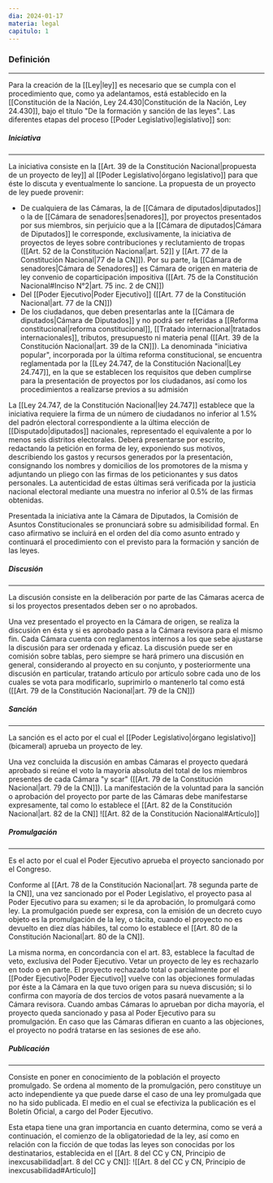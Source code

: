 ```yaml
---
dia: 2024-01-17
materia: legal
capitulo: 1
---
```

### Definición
---
Para la creación de la [[Ley|ley]] es necesario que se cumpla con el procedimiento que, como ya adelantamos, está establecido en la [[Constitución de la Nación, Ley 24.430|Constitución de la Nación, Ley 24.430]], bajo el título "De la formación y sanción de las leyes". Las diferentes etapas del proceso [[Poder Legislativo|legislativo]] son:

##### Iniciativa
---
La iniciativa consiste en la [[Art. 39 de la Constitución Nacional|propuesta de un proyecto de ley]] al [[Poder Legislativo|órgano legislativo]] para que éste lo discuta y eventualmente lo sancione. La propuesta de un proyecto de ley puede provenir:
* De cualquiera de las Cámaras, la de [[Cámara de diputados|diputados]] o la de [[Cámara de senadores|senadores]], por proyectos presentados por sus miembros, sin perjuicio que a la [[Cámara de diputados|Cámara de Diputados]] le corresponde, exclusivamente, la iniciativa de proyectos de leyes sobre contribuciones y reclutamiento de tropas ([[Art. 52 de la Constitución Nacional|art. 52]] y [[Art. 77 de la Constitución Nacional|77 de la CN]]). Por su parte, la [[Cámara de senadores|Cámara de Senadores]] es Cámara de origen en materia de ley convenio de coparticipación impositiva ([[Art. 75 de la Constitución Nacional#Inciso N°2|art. 75 inc. 2 de CN]])
* Del [[Poder Ejecutivo|Poder Ejecutivo]] ([[Art. 77 de la Constitución Nacional|art. 77 de la CN]])
* De los ciudadanos, que deben presentarlas ante la [[Cámara de diputados|Cámara de Diputados]] y no podrá ser referidas a [[Reforma constitucional|reforma constitucional]], [[Tratado internacional|tratados internacionales]], tributos, presupuesto ni materia penal ([[Art. 39 de la Constitución Nacional|art. 39 de la CN]]). La denominada "iniciativa popular", incorporada por la última reforma constitucional, se encuentra reglamentada por la [[Ley 24.747, de la Constitución Nacional|Ley 24.747]], en la que se establecen los requisitos que deben cumplirse para la presentación de proyectos por los ciudadanos, así como los procedimientos a realizarse previos a su admisión
  
La [[Ley 24.747, de la Constitución Nacional|ley 24.747]] establece que la iniciativa requiere la firma de un número de ciudadanos no inferior al $1.5 \%$ del padrón electoral correspondiente a la última elección de [[Disputado|diputados]] nacionales, representado el equivalente a por lo menos seis distritos electorales. Deberá presentarse por escrito, redactando la petición en forma de ley, exponiendo sus motivos, describiendo los gastos y recursos generados por la presentación, consignando los nombres y domicilios de los promotores de la misma y adjuntando un pliego con las firmas de los peticionantes y sus datos personales. La autenticidad de estas últimas será verificada por la justicia nacional electoral mediante una muestra no inferior al $0.5\%$ de las firmas obtenidas. 

Presentada la iniciativa ante la Cámara de Diputados, la Comisión de Asuntos Constitucionales se pronunciará sobre su admisibilidad formal. En caso afirmativo se incluirá en el orden del día como asunto entrado y continuará el procedimiento con el previsto para la formación y sanción de las leyes.

##### Discusión
---
La discusión consiste en la deliberación por parte de las Cámaras acerca de si los proyectos presentados deben ser o no aprobados.

Una vez presentado el proyecto en la Cámara de origen, se realiza la discusión en ésta y si es aprobado pasa a la Cámara revisora para el mismo fin. Cada Cámara cuenta con reglamentos internos a los que sebe ajustarse la discusión para ser ordenada y eficaz. La discusión puede ser en comisión sobre tablas, pero siempre se hará primero una discusión en general, considerando al proyecto en su conjunto, y posteriormente una discusión en particular, tratando artículo por artículo sobre cada uno de los cuales se vota para modificarlo, suprimirlo o mantenerlo tal como está ([[Art. 79 de la Constitución Nacional|art. 79 de la CN]])

##### Sanción
---
La sanción es el acto por el cual el [[Poder Legislativo|órgano legislativo]] (bicameral) aprueba un proyecto de ley.

Una vez concluida la discusión en ambas Cámaras el proyecto quedará aprobado si reúne el voto la mayoría absoluta del total de los miembros presentes de cada Cámara "y scar" ([[Art. 79 de la Constitución Nacional|art. 79 de la CN]]). La manifestación de la voluntad para la sanción o aprobación del proyecto por parte de las Cámaras debe manifestarse expresamente, tal como lo establece el [[Art. 82 de la Constitución Nacional|art. 82 de la CN]]
![[Art. 82 de la Constitución Nacional#Artículo]]

##### Promulgación
---
Es el acto por el cual el Poder Ejecutivo aprueba el proyecto sancionado por el Congreso. 

Conforme al [[Art. 78 de la Constitución Nacional|art. 78 segunda parte de la CN]], una vez sancionado por el Poder Legislativo, el proyecto pasa al Poder Ejecutivo para su examen; si le da aprobación, lo promulgará como ley. La promulgación puede ser expresa, con la emisión de un decreto cuyo objeto es la promulgación de la ley, o tácita, cuando el proyecto no es devuelto en diez días hábiles, tal como lo establece el [[Art. 80 de la Constitución Nacional|art. 80 de la CN]]. 

La misma norma, en concordancia con el art. 83, establece la facultad de veto, exclusiva del Poder Ejecutivo. Vetar un proyecto de ley es rechazarlo en todo o en parte. El proyecto rechazado total o parcialmente por el [[Poder Ejecutivo|Poder Ejecutivo]] vuelve con las objeciones formuladas por éste a la Cámara en la que tuvo origen para su nueva discusión; si lo confirma con mayoría de dos tercios de votos pasará nuevamente a la Cámara revisora. Cuando ambas Cámaras lo aprueban por dicha mayoría, el proyecto queda sancionado y pasa al Poder Ejecutivo para su promulgación. En caso que las Cámaras difieran en cuanto a las objeciones, el proyecto no podrá tratarse en las sesiones de ese año.

##### Publicación
---
Consiste en poner en conocimiento de la población el proyecto promulgado. Se ordena al momento de la promulgación, pero constituye un acto independiente ya que puede darse el caso de una ley promulgada que no ha sido publicada. El medio en el cual se efectiviza la publicación es el Boletín Oficial, a cargo del Poder Ejecutivo. 

Esta etapa tiene una gran importancia en cuanto determina, como se verá a continuación, el comienzo de la obligatoriedad de la ley, así como en relación con la ficción de que todas las leyes son conocidas por los destinatarios, establecida en el [[Art. 8 del CC y CN, Principio de inexcusabilidad|art. 8 del CC y CN]]: 
![[Art. 8 del CC y CN, Principio de inexcusabilidad#Artículo]]

